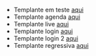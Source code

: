 * Templante em teste [aqui](https://raphaamericano.github.io/john_deere/index.html)
* Templante agenda [aqui](https://raphaamericano.github.io/john_deere/agenda.html)
* Templante live [aqui](https://raphaamericano.github.io/john_deere/live.html)
* Templante login [aqui](https://raphaamericano.github.io/john_deere/login.html)
* Templante login 2 [aqui](https://raphaamericano.github.io/john_deere/login_2.html)
* Templante regressiva [aqui](https://raphaamericano.github.io/john_deere/lregressiva.html)